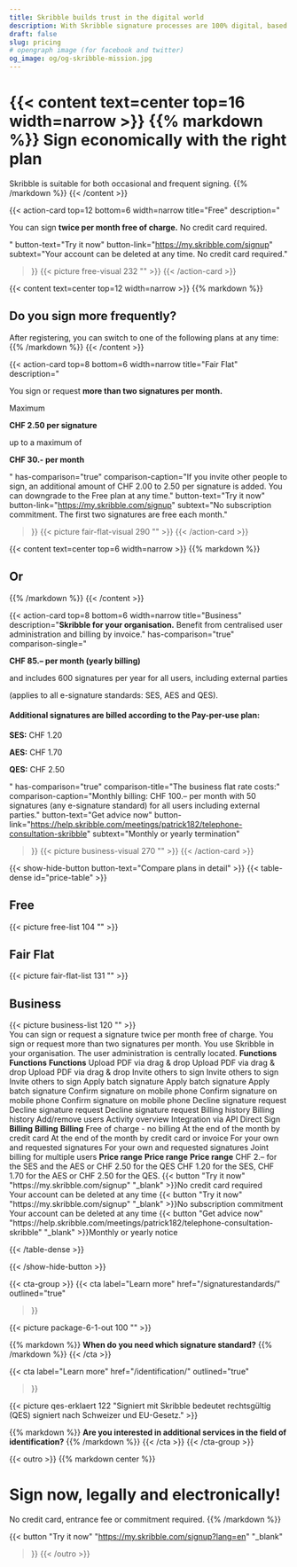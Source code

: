 ```yaml
---
title: Skribble builds trust in the digital world
description: With Skribble signature processes are 100% digital, based on the qualified electronic signature “QES” - the e-signature, which is equivalent to your hand-written signature according to Swiss and EU law.
draft: false
slug: pricing
# opengraph image (for facebook and twitter)
og_image: og/og-skribble-mission.jpg
---
```


{{< content text=center top=16 width=narrow >}}
{{% markdown %}}
Sign economically 
with the right plan
===============	
Skribble is suitable for both occasional
and frequent signing.
{{% /markdown %}}
{{< /content >}}

{{< action-card
  top=12
  bottom=6
  width=narrow
  title="Free"
  description="<p>You can sign <strong>twice per month free of charge.</strong> No credit card required.</p>"
  button-text="Try it now"
  button-link="https://my.skribble.com/signup"
  subtext="Your account can be deleted at any time. No credit card required."
>}}
   {{< picture free-visual 232 "" >}}
{{< /action-card >}}

{{< content text=center top=12 width=narrow >}}
{{% markdown %}}
## Do you sign more frequently?
After registering, you can switch
to one of the following plans at any time:
{{% /markdown %}}
{{< /content >}}

{{< action-card
  top=8
  bottom=6
  width=narrow
  title="Fair Flat"
  description="<p>You sign or request <strong>more than two signatures per month.</strong></p><p class='top-spaced'>Maximum</p><p><strong>CHF <span class='large'>2.50</span> per signature</strong></p><p>up to a maximum of</p><p><strong>CHF <span class='large'>30.-</span> per month</strong></p>"
  has-comparison="true"
  comparison-caption="If you invite other people to sign, an additional amount of CHF 2.00 to 2.50 per signature is added. You can downgrade to the Free plan at any time."
  button-text="Try it now"
  button-link="https://my.skribble.com/signup"
  subtext="No subscription commitment. The first two signatures are free each month."
>}}
  {{< picture fair-flat-visual 290 "" >}}
{{< /action-card >}}

{{< content text=center top=6 width=narrow >}}
{{% markdown %}}
## Or
{{% /markdown %}}
{{< /content >}}

{{< action-card
  top=8
  bottom=6
  width=narrow
  title="Business"
  description="<strong>Skribble for your organisation.</strong> Benefit from centralised user administration and billing by invoice."
  has-comparison="true"  
  comparison-single="<p><strong>CHF <span class='large'>85.–</span> per month (yearly billing)</strong></p>and includes 600 signatures per year for all users, including external parties</p><p> (applies to all e-signature standards: SES, AES and QES).</p><h4><strong>Additional signatures are billed according to the Pay-per-use plan:</strong></h4><p><strong>SES:</strong> CHF 1.20</p><p><strong>AES:</strong> CHF 1.70</p><p><strong>QES:</strong> CHF 2.50</p>"
  has-comparison="true"
  comparison-title="The business flat rate costs:"
  comparison-caption="Monthly billing: CHF 100.– per month with 50 signatures (any e-signature standard) for all users including external parties."
  button-text="Get advice now"
  button-link="https://help.skribble.com/meetings/patrick182/telephone-consultation-skribble"
  subtext="Monthly or yearly termination"
>}}
  {{< picture business-visual 270 "" >}}
{{< /action-card >}}

{{< show-hide-button button-text="Compare plans in detail" >}}
{{< table-dense id="price-table" >}}
<thead>
<tr>
<th><div class="header-with-image"><h2>Free</h2><span class="header-image">{{< picture free-list 104 "" >}}</span></div></th>
<th><div class="header-with-image"><h2>Fair Flat</h2><span class="header-image">{{< picture fair-flat-list 131 "" >}}</span></div></th>
<th><div class="header-with-image"><h2>Business</h2><span class="header-image">{{< picture business-list 120 "" >}}</span></div></th>
</tr>
</thead>

<tbody>
<tr>
<td>You can sign or request a signature twice per month free of charge.</td>
<td>You sign or request more than two signatures per month.</td>
<td>You use Skribble in your organisation. The user administration is centrally located.</td>
</tr>


<tr>
<td><strong>Functions</strong></td>
<td><strong>Functions</strong></td>
<td><strong>Functions</strong></td>
</tr>

<tr>
<td>Upload PDF via drag & drop</td>
<td>Upload PDF via drag & drop</td>
<td>Upload PDF via drag & drop</td>
</tr>

<tr>
<td>Invite others to sign</td>
<td>Invite others to sign</td>
<td>Invite others to sign</td>
</tr>

<tr>
<td>Apply batch signature</td>
<td>Apply batch signature</td>
<td>Apply batch signature</td>
</tr>

<tr>
<td>Confirm signature on mobile phone</td>
<td>Confirm signature on mobile phone</td>
<td>Confirm signature on mobile phone</td>
</tr>

<tr>
<td>Decline signature request</td>
<td>Decline signature request</td>
<td>Decline signature request</td>
</tr>

<tr>
<td></td>
<td>Billing history</td>
<td>Billing history</td>
</tr>


<tr>
<td></td>
<td></td>
<td>Add/remove users</td>
</tr>

<tr>
<td></td>
<td></td>
<td>Activity overview</td>
</tr>

<tr>
<td></td>
<td></td>
<td>Integration via API</td>
</tr>

<tr>
<td></td>
<td></td>
<td>Direct Sign</td>
</tr>

<tr>
<td><strong>Billing</strong></td>
<td><strong>Billing</strong></td>
<td><strong>Billing</strong></td>
</tr>

<tr>
<td>Free of charge - no billing</td>
<td>At the end of the month by credit card</td>
<td>At the end of the month by credit card or invoice</td>
</tr>

<tr>
<td></td>
<td>For your own and requested signatures</td>
<td>For your own and requested signatures</td>
</tr>

<tr>
<td></td>
<td></td>
<td>Joint billing for multiple users</td>
</tr>

<tr>
<td><strong>Price range</strong></td>
<td><strong>Price range</strong></td>
<td><strong>Price range</strong></td>
</tr>

<tr>
<td></td>
<td>CHF 2.– for the SES and the AES or CHF 2.50 for the QES</td>
<td>CHF 1.20 for the SES, CHF 1.70 for the AES or CHF 2.50 for the QES.</td>
</tr>


<tr>
<td>{{< button
  "Try it now"
  "https://my.skribble.com/signup"
  "_blank"
>}}No credit card required</br>Your account can be deleted at any time</td>
<td>{{< button
  "Try it now"
  "https://my.skribble.com/signup"
  "_blank"
>}}No subscription commitment</br>Your account can be deleted at any time</td>
<td>{{< button
  "Get advice now"
  "https://help.skribble.com/meetings/patrick182/telephone-consultation-skribble"
  "_blank"
>}}Monthly or yearly notice</td>
</tr>


</tbody>

{{< /table-dense >}}

{{< /show-hide-button >}}


[//]: # (--------------------------------------------------------------------------------------------------------------)

{{< cta-group >}}
{{< cta
  label="Learn more"
  href="/signaturestandards/"
  outlined="true"
>}}

{{< picture package-6-1-out 100 "" >}}

{{% markdown %}}
**When do you need which signature standard?**
{{% /markdown %}}
{{< /cta >}}

{{< cta
  label="Learn more"
  href="/identification/"
  outlined="true"
>}}

{{< picture qes-erklaert 122 "Signiert mit Skribble bedeutet rechtsgültig (QES) signiert nach Schweizer und EU-Gesetz." >}}

{{% markdown %}}
**Are you interested in additional services in the field of identification?**
{{% /markdown %}}
{{< /cta >}}
{{< /cta-group >}}

[//]: # (--------------------------------------------------------------------------------------------------------------)

{{< outro >}}
{{% markdown center %}}
# Sign now, legally and electronically!
No credit card, entrance fee or commitment required.
{{% /markdown %}}

{{< button
  "Try it now"
  "https://my.skribble.com/signup?lang=en"
  "_blank"
>}}
{{< /outro >}}
